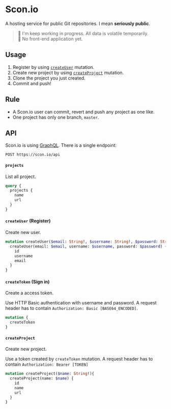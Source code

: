 # Scon.io

A hosting service for public Git repositories. I mean __seriously public__.

> 🚧 I'm keep working in progress. All data is volatile temporarily.  
> 🚧 No front-end application yet.

## Usage

1. Register by using [`createUser`](#createuser-register) mutation.
2. Create new project by using [`createProject`](#createproject) mutation.
3. Clone the project you just created.
4. Commit and push!

## Rule

- A Scon.io user can commit, revert and push any project as one like.
- One project has only one branch, `master`.

## API

Scon.io is using [GraphQL](http://graphql.org/).
There is a single endpoint:
```
POST https://scon.io/api
```

#### `projects`
List all project.

```graphql
query {
  projects {
    name
    url
  }
}
```

#### `createUser` (Register)
Create new user.

```graphql
mutation createUser($email: String!, $username: String!, $password: String!) {
  createUser(email: $email, username: $username, password: $password) {
    id
    username
    email
  }
}
```

#### `createToken` (Sign in)
Create a access token.

Use HTTP Basic authentication with username and password. A request header has to contain `Authorization: Basic [BASE64_ENCODED]`.

```graphql
mutation {
  createToken
}
```

#### `createProject`
Create new project.

Use a token created by `createToken` mutation. A request header has to contain `Authorization: Bearer [TOKEN]`

```graphql
mutation createProject($name: String!){
  createProject(name: $name) {
    id
    name
    url
  }
}
```
